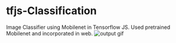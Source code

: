 # tfjs-Classification
Image Classifier using Mobilenet in Tensorflow JS. Used pretrained Mobilenet and incorporated in web. 
![output gif](https://github.com/UdiBhaskar/tfjs-Classification/blob/master/assets/final.gif)
